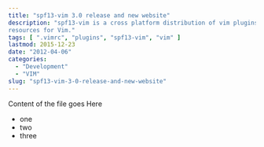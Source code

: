 ```yaml
---
title: "spf13-vim 3.0 release and new website"
description: "spf13-vim is a cross platform distribution of vim plugins and
resources for Vim."
tags: [ ".vimrc", "plugins", "spf13-vim", "vim" ]
lastmod: 2015-12-23
date: "2012-04-06"
categories:
  - "Development"
  - "VIM"
slug: "spf13-vim-3-0-release-and-new-website"
---
```


Content of the file goes Here

* one
* two 
* three



